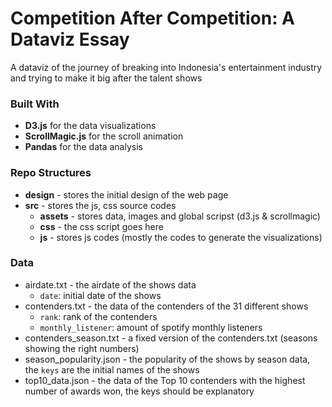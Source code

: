 # Competition After Competition: A Dataviz Essay
A dataviz of the journey of breaking into Indonesia's entertainment industry and trying to make it big after the talent shows

### Built With
- **D3.js** for the data visualizations
- **ScrollMagic.js** for the scroll animation
- **Pandas** for the data analysis

### Repo Structures
- **design** - stores the initial design of the web page
- **src** - stores the js, css source codes
  - **assets** - stores data, images and global scripst (d3.js & scrollmagic)
  - **css** - the css script goes here
  - **js** - stores js codes (mostly the codes to generate the visualizations)
  
### Data
- airdate.txt - the airdate of the shows data 
  - `date`: initial date of the shows
- contenders.txt - the data of the contenders of the 31 different shows
  - `rank`: rank of the contenders
  - `monthly_listener`: amount of spotify monthly listeners
- contenders_season.txt - a fixed version of the contenders.txt (seasons showing the right numbers)
- season_popularity.json - the popularity of the shows by season data, the `keys` are the initial names of the shows
- top10_data.json - the data of the Top 10 contenders with the highest number of awards won, the keys should be explanatory
